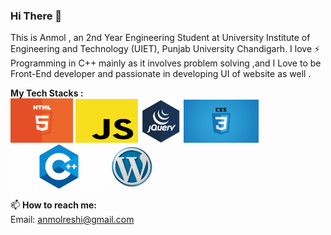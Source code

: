 ### Hi There 👋
This is Anmol , an 2nd Year Engineering Student at University Institute of Engineering and Technology (UIET), Punjab University Chandigarh. I love ⚡ Programming in C++ mainly as it involves problem solving ,and I Love to be Front-End developer and passionate in developing UI of website as well .

<b>My Tech Stacks :</b><br> 
<img width="100px" width="100px" src="html.png"/>
<img height="70px" width="100px" src="jss.png"/>
<img width="65px" width="100px"  src="jquery.jpg"/>
<img width="120px" width="100px"  src="css.jpg"/>
<img width="155px" width="100px"  src="c++.jpg"/>
<img width="70px" width="100px"  src="word.jpg"/>

📫 <b>How to reach me:</b> <br>
Email: anmolreshi@gmail.com


<!--
**Anmolreshi/Anmolreshi** is a ✨ _special_ ✨ repository because its `README.md` (this file) appears on your GitHub profile.

Here are some ideas to get you started:  
- 🔭 I’m currently working on ...
- 🌱 I’m currently learning ...
- 👯 I’m looking to collaborate on ...
- 🤔 I’m looking for help with ...
- 💬 Ask me about ...
- 📫 How to reach me: ...
- 😄 Pronouns: ...
- ⚡ Fun fact: ...
-->
